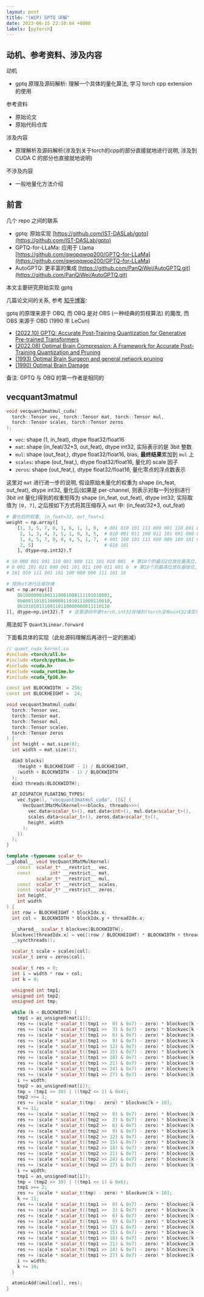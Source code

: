 ```yaml
---
layout: post
title: "(WIP) GPTQ 详解"
date: 2023-06-15 22:10:04 +0800
labels: [pytorch]
---
```


## 动机、参考资料、涉及内容

动机

- gptq 原理及源码解析: 理解一个具体的量化算法, 学习 torch cpp extension 的使用

参考资料

- 原始论文
- 原始代码仓库

涉及内容

- 原理解析及源码解析(涉及到关于torch的cpp的部分直接就地进行说明, 涉及到 CUDA C 的部分也直接就地说明)

不涉及内容

- 一般地量化方法介绍

## 前言

几个 repo 之间的联系

- gptq: 原始实现 [https://github.com/IST-DASLab/gptq](https://github.com/IST-DASLab/gptq)
- GPTQ-for-LLaMa: 应用于 Llama [https://github.com/qwopqwop200/GPTQ-for-LLaMa](https://github.com/qwopqwop200/GPTQ-for-LLaMa)
- AutoGPTQ: 更丰富的集成 [https://github.com/PanQiWei/AutoGPTQ.git](https://github.com/PanQiWei/AutoGPTQ.git)

本文主要研究原始实现 gptq

几篇论文间的关系, 参考 [知乎博客](https://zhuanlan.zhihu.com/p/616969812):

gptq 的原理来源于 OBQ, 而 OBQ 是对 OBS (一种经典的剪枝算法) 的魔改, 而 OBS 来源于 OBD (1990 年 LeCun)

- [(2022.10) GPTQ: Accurate Post-Training Quantization for Generative Pre-trained Transformers](https://arxiv.org/abs/2210.17323)
- [(2022.08) Optimal Brain Compression: A Framework for Accurate Post-Training Quantization and Pruning](https://arxiv.org/abs/2208.11580v2)
- [(1993) Optimal Brain Surgeon and general network pruning](https://www.babak.caltech.edu/pubs/conferences/00298572.pdf)
- [(1990) Optimal Brain Damage](https://proceedings.neurips.cc/paper/1989/file/6c9882bbac1c7093bd25041881277658-Paper.pdf)

备注: GPTQ 与 OBQ 的第一作者是相同的

## vecquant3matmul

```c++
void vecquant3matmul_cuda(
  torch::Tensor vec, torch::Tensor mat, torch::Tensor mul,
  torch::Tensor scales, torch::Tensor zeros
);
```

- `vec`: shape (1, in_feat), dtype float32/float16
- `mat`: shape (in_feat/32*3, out_feat), dtype int32, 实际表示的是 3bit 整数
- `mul`: shape (out_feat,), dtype float32/float16, bias, **最终结果**累加到 `mul` 上
- `scales`: shape (out_feat,), dtype float32/float16, 量化的 scale 因子
- `zeros`: shape (out_feat,), dtype float32/float16, 量化零点的浮点数表示

这里对 `mat` 进行进一步的说明, 假设原始未量化的权重为 shape (in_feat, out_feat), dtype int32, 量化后(如果是 per-channel, 则表示对每一列分别进行 3bit int 量化)得到的权重矩阵为 shape (in_feat, out_feat), dtype int32, 实际取值为 `[0, 7]`, 之后按如下方式将其压缩存入 `mat` 中: (in_feat/32*3, out_feat)

```python
# 量化后的权重, in_feat=32, out_feat=1
weight = np.array([
    [1, 3, 5, 7, 0, 1, 6, 1, 1, 0,  # 001 010 101 111 000 001 110 001 001 000
     2, 1, 3, 4, 3, 5, 1, 0, 3, 5,  # 010 001 011 100 011 101 001 000 011 101
     1, 4, 5, 7, 0, 0, 4, 5, 1, 7,  # 001 100 101 111 000 000 100 101 001 111
     2, 5]                          # 010 101
    ], dtype=np.int32).T

# 10 000 001 001 110 001 000 111 101 010 001  # 第10个的最后2位放在最高位, 第9个放在次高位, ..., 第0个放在最低位
# 0 001 101 011 000 001 101 011 100 011 001 0  # 第10个的最高位放在最低位, 其余同理
# 101 010 111 001 101 100 000 000 111 101 10

# 按3bit进行压缩存储
mat = np.array([[
    0b10000001001110001000111101010001,
    0b00011010110000011010111000110010,
    0b10101011100110110000000011110110
]], dtype=np.int32).T  # 这里源码中是torch.int32存储的(torch没有uint32类型)
```

用法如下 `Quant3Linear.forward`


下面看具体的实现（此处源码理解后再进行一定的删减）

```c++
// quant_cuda_kernel.cu
#include <torch/all.h>
#include <torch/python.h>
#include <cuda.h>
#include <cuda_runtime.h>
#include <cuda_fp16.h>

const int BLOCKWIDTH  = 256;
const int BLOCKHEIGHT =  24;

void vecquant3matmul_cuda(
  torch::Tensor vec,
  torch::Tensor mat,
  torch::Tensor mul,
  torch::Tensor scales,
  torch::Tensor zeros
) {
  int height = mat.size(0);
  int width = mat.size(1);

  dim3 blocks(
    (height + BLOCKHEIGHT - 1) / BLOCKHEIGHT,
    (width + BLOCKWIDTH - 1) / BLOCKWIDTH
  );
  dim3 threads(BLOCKWIDTH);

  AT_DISPATCH_FLOATING_TYPES(
    vec.type(), "vecquant3matmul_cuda", ([&] {
      VecQuant3MatMulKernel<<<blocks, threads>>>(
        vec.data<scalar_t>(), mat.data<int>(), mul.data<scalar_t>(),
        scales.data<scalar_t>(), zeros.data<scalar_t>(),
        height, width
      );
    })
  );
}

template <typename scalar_t>
__global__ void VecQuant3MatMulKernel(
    const  scalar_t* __restrict__ vec,
    const       int* __restrict__ mat,
           scalar_t* __restrict__ mul,
    const  scalar_t* __restrict__ scales,
    const  scalar_t* __restrict__ zeros,
    int height,
    int width
) {
  int row = BLOCKHEIGHT * blockIdx.x;
  int col =  BLOCKWIDTH * blockIdx.y + threadIdx.x;

  __shared__ scalar_t blockvec[BLOCKWIDTH];
  blockvec[threadIdx.x] = vec[(row / BLOCKHEIGHT) * BLOCKWIDTH + threadIdx.x];
  __syncthreads();

  scalar_t scale = scales[col];
  scalar_t zero = zeros[col];

  scalar_t res = 0;
  int i = width * row + col;
  int k = 0;

  unsigned int tmp1;
  unsigned int tmp2;
  unsigned int tmp;

  while (k < BLOCKWIDTH) {
    tmp1 = as_unsigned(mat[i]);
    res += (scale * scalar_t((tmp1 >>  0) & 0x7) - zero) * blockvec[k + 0];
    res += (scale * scalar_t((tmp1 >>  3) & 0x7) - zero) * blockvec[k + 1];
    res += (scale * scalar_t((tmp1 >>  6) & 0x7) - zero) * blockvec[k + 2];
    res += (scale * scalar_t((tmp1 >>  9) & 0x7) - zero) * blockvec[k + 3];
    res += (scale * scalar_t((tmp1 >> 12) & 0x7) - zero) * blockvec[k + 4];
    res += (scale * scalar_t((tmp1 >> 15) & 0x7) - zero) * blockvec[k + 5];
    res += (scale * scalar_t((tmp1 >> 18) & 0x7) - zero) * blockvec[k + 6];
    res += (scale * scalar_t((tmp1 >> 21) & 0x7) - zero) * blockvec[k + 7];
    res += (scale * scalar_t((tmp1 >> 24) & 0x7) - zero) * blockvec[k + 8];
    res += (scale * scalar_t((tmp1 >> 27) & 0x7) - zero) * blockvec[k + 9];
    i += width;
    tmp2 = as_unsigned(mat[i]);
    tmp = (tmp1 >> 30) | ((tmp2 << 2) & 0x4);
    tmp2 >>= 1;
    res += (scale * scalar_t(tmp) - zero) * blockvec[k + 10];
    k += 11;
    res += (scale * scalar_t((tmp2 >>  0) & 0x7) - zero) * blockvec[k + 0];
    res += (scale * scalar_t((tmp2 >>  3) & 0x7) - zero) * blockvec[k + 1];
    res += (scale * scalar_t((tmp2 >>  6) & 0x7) - zero) * blockvec[k + 2];
    res += (scale * scalar_t((tmp2 >>  9) & 0x7) - zero) * blockvec[k + 3];
    res += (scale * scalar_t((tmp2 >> 12) & 0x7) - zero) * blockvec[k + 4];
    res += (scale * scalar_t((tmp2 >> 15) & 0x7) - zero) * blockvec[k + 5];
    res += (scale * scalar_t((tmp2 >> 18) & 0x7) - zero) * blockvec[k + 6];
    res += (scale * scalar_t((tmp2 >> 21) & 0x7) - zero) * blockvec[k + 7];
    res += (scale * scalar_t((tmp2 >> 24) & 0x7) - zero) * blockvec[k + 8];
    res += (scale * scalar_t((tmp2 >> 27) & 0x7) - zero) * blockvec[k + 9];
    i += width;
    tmp1 = as_unsigned(mat[i]);
    tmp = (tmp2 >> 30) | ((tmp1 << 1) & 0x6);
    tmp1 >>= 2;
    res += (scale * scalar_t(tmp) - zero) * blockvec[k + 10];
    k += 11;
    res += (scale * scalar_t((tmp1 >>  0) & 0x7) - zero) * blockvec[k + 0];
    res += (scale * scalar_t((tmp1 >>  3) & 0x7) - zero) * blockvec[k + 1];
    res += (scale * scalar_t((tmp1 >>  6) & 0x7) - zero) * blockvec[k + 2];
    res += (scale * scalar_t((tmp1 >>  9) & 0x7) - zero) * blockvec[k + 3];
    res += (scale * scalar_t((tmp1 >> 12) & 0x7) - zero) * blockvec[k + 4];
    res += (scale * scalar_t((tmp1 >> 15) & 0x7) - zero) * blockvec[k + 5];
    res += (scale * scalar_t((tmp1 >> 18) & 0x7) - zero) * blockvec[k + 6];
    res += (scale * scalar_t((tmp1 >> 21) & 0x7) - zero) * blockvec[k + 7];
    res += (scale * scalar_t((tmp1 >> 24) & 0x7) - zero) * blockvec[k + 8];
    res += (scale * scalar_t((tmp1 >> 27) & 0x7) - zero) * blockvec[k + 9];
    i += width;
    k += 10;
  }

  atomicAdd(&mul[col], res);
}
```